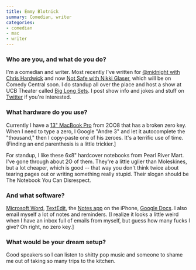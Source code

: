 ```yaml
---
title: Emmy Blotnick
summary: Comedian, writer
categories:
- comedian
- mac
- writer
---
```


### Who are you, and what do you do?

I'm a comedian and writer. Most recently I've written for [@midnight with Chris Hardwick](http://www.cc.com/shows/-midnight "A celebrity comedy TV show.") and now [Not Safe with Nikki Glaser](http://press.cc.com/press-release/2015/06/02/press-comedy-central-orders-not-safe-with-nikki-glaser-to-series "A press release about the Nikki Glaser TV show."), which will be on Comedy Central soon. I do standup all over the place and host a show at UCB Theater called [Big Long Sets](https://franklin.ucbtheatre.com/show/5319 "Emmy's comedy theatre show."). I post show info and jokes and stuff on [Twitter](https://twitter.com/emmyblotnick "Emmy's Twitter account.") if you're interested.

### What hardware do you use?

Currently I have a [13" MacBook Pro][macbook-pro] from 2OO8 that has a broken zero key. When I need to type a zero, I Google "Andre 3" and let it autocomplete the "thousand," then I copy-paste one of his zeroes. It's a terrific use of time. (Finding an end parenthesis is a little trickier.]

For standup, I like these 6x8" hardcover notebooks from Pearl River Mart. I've gone through about 2O of them. They're a little uglier than Moleskines, but a lot cheaper, which is good -- that way you don't think twice about tearing pages out or writing something really stupid. Their slogan should be The Notebook You Can Disrespect.

### And what software?

[Microsoft Word][word], [TextEdit][], the [Notes app][notes-ios] on the iPhone, [Google Docs][google-docs]. I also email myself a lot of notes and reminders. (I realize it looks a little weird when I have an inbox full of emails from myself, but guess how many fucks I give? Oh right, no zero key.]

### What would be your dream setup?

Good speakers so I can listen to shitty pop music and someone to shame me out of taking so many trips to the kitchen.

[macbook-pro]: https://www.apple.com/macbook-pro/ "A laptop."
[notes-ios]: https://en.wikipedia.org/wiki/Notes_(application) "A built-in note-taking app."
[google-docs]: https://en.wikipedia.org/wiki/Google_Docs "A web-based office suite."
[textedit]: https://support.apple.com/en-us/HT2523 "A text editor included with Mac OS X."
[word]: https://products.office.com/en-us/word "A document editor."
